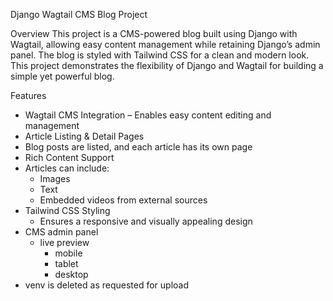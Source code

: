 Django Wagtail CMS Blog Project

Overview
This project is a CMS-powered blog built using Django with Wagtail, allowing easy content management while retaining Django’s admin panel. The blog is styled with Tailwind CSS for a clean and modern look. This project demonstrates the flexibility of Django and Wagtail for building a simple yet powerful blog.


Features
- Wagtail CMS Integration – Enables easy content editing and management
- Article Listing & Detail Pages 
- Blog posts are listed, and each article has its own page
- Rich Content Support
- Articles can include:
  - Images  
  - Text  
  - Embedded videos from external sources  
- Tailwind CSS Styling 
    - Ensures a responsive and visually appealing design
- CMS admin panel
    - live preview
        - mobile
        - tablet
        - desktop
- venv is deleted as requested for upload
